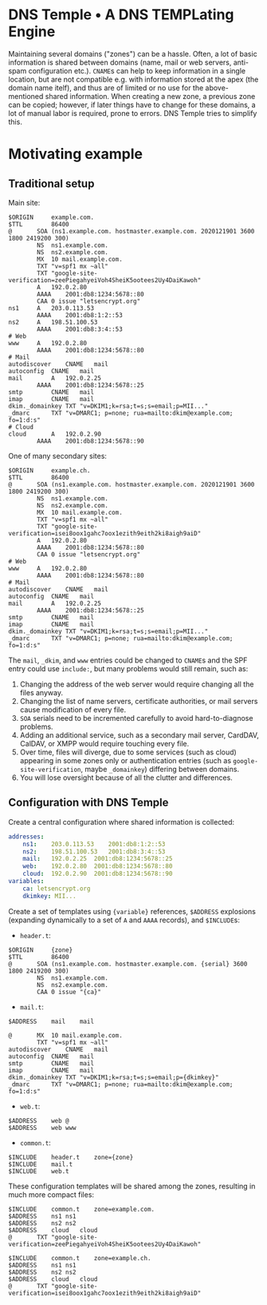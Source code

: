 # DNS Temple • A DNS TEMPLating Engine

Maintaining several domains ("zones") can be a hassle. Often, a lot of basic
information is shared between domains (name, mail or web servers, anti-spam
configuration etc.). `CNAME`s can help to keep information in a single
location, but are not compatible e.g. with information stored at the apex (the
domain name itelf), and thus are of limited or no use for the above-mentioned
shared information. When creating a new zone, a previous zone can be copied;
however, if later things have to change for these domains, a lot of manual
labor is required, prone to errors. DNS Temple tries to simplify this.

# Motivating example

## Traditional setup

Main site:
```bind
$ORIGIN		example.com.
$TTL		86400
@		SOA	(ns1.example.com. hostmaster.example.com. 2020121901 3600 1800 2419200 300)
		NS	ns1.example.com.
		NS	ns2.example.com.
		MX	10 mail.example.com.
		TXT	"v=spf1 mx ~all"
		TXT	"google-site-verification=zeePiegahyeiVoh4SheiK5ootees2Uy4DaiKawoh"
		A	192.0.2.80
		AAAA	2001:db8:1234:5678::80
		CAA	0 issue "letsencrypt.org"
ns1		A	203.0.113.53
		AAAA	2001:db8:1:2::53
ns2		A	198.51.100.53
		AAAA	2001:db8:3:4::53
# Web
www		A	192.0.2.80
		AAAA	2001:db8:1234:5678::80
# Mail
autodiscover	CNAME	mail
autoconfig	CNAME	mail
mail		A	192.0.2.25
		AAAA	2001:db8:1234:5678::25
smtp		CNAME	mail
imap		CNAME	mail
dkim._domainkey	TXT	"v=DKIM1;k=rsa;t=s;s=email;p=MII..."
_dmarc		TXT	"v=DMARC1; p=none; rua=mailto:dkim@example.com; fo=1:d:s"
# Cloud
cloud		A	192.0.2.90
		AAAA	2001:db8:1234:5678::90
```

One of many secondary sites:
```bind
$ORIGIN		example.ch.
$TTL		86400
@		SOA	(ns1.example.com. hostmaster.example.com. 2020121901 3600 1800 2419200 300)
		NS	ns1.example.com.
		NS	ns2.example.com.
		MX	10 mail.example.com.
		TXT	"v=spf1 mx ~all"
		TXT	"google-site-verification=isei8oox1gahc7oox1ezith9eith2ki8aigh9aiD"
		A	192.0.2.80
		AAAA	2001:db8:1234:5678::80
		CAA	0 issue "letsencrypt.org"
# Web
www		A	192.0.2.80
		AAAA	2001:db8:1234:5678::80
# Mail
autodiscover	CNAME	mail
autoconfig	CNAME	mail
mail		A	192.0.2.25
		AAAA	2001:db8:1234:5678::25
smtp		CNAME	mail
imap		CNAME	mail
dkim._domainkey	TXT	"v=DKIM1;k=rsa;t=s;s=email;p=MII..."
_dmarc		TXT	"v=DMARC1; p=none; rua=mailto:dkim@example.com; fo=1:d:s"
```

The `mail`, `_dkim`, and `www` entries could be changed to `CNAME`s and the SPF entry
could use `include:`, but many problems would still remain, such as:

1. Changing the address of the web server would require changing all the files anyway.
1. Changing the list of name servers, certificate authorities, or mail servers
   cause modification of every file.
1. `SOA` serials need to be incremented carefully to avoid hard-to-diagnose problems.
1. Adding an additional service, such as a secondary mail server, CardDAV,
   CalDAV, or XMPP would require touching every file.
1. Over time, files will diverge, due to some services (such as cloud)
   appearing in some zones only or authentication entries (such as
   `google-site-verification`, maybe `_domainkey`) differing between domains.
1. You will lose oversight because of all the clutter and differences.


## Configuration with DNS Temple

Create a central configuration where shared information is collected:
```yaml
addresses:
	ns1:	203.0.113.53	2001:db8:1:2::53
	ns2:	198.51.100.53	2001:db8:3:4::53
	mail:	192.0.2.25	2001:db8:1234:5678::25
	web:	192.0.2.80	2001:db8:1234:5678::80
	cloud:	192.0.2.90	2001:db8:1234:5678::90
variables:
	ca:	letsencrypt.org
	dkimkey: MII...
```

Create a set of templates using `{variable}` references, `$ADDRESS` explosions
(expanding dynamically to a set of `A` and `AAAA` records), and `$INCLUDE`s:

- `header.t`:
```bind
$ORIGIN		{zone}
$TTL		86400
@		SOA	(ns1.example.com. hostmaster.example.com. {serial} 3600 1800 2419200 300)
		NS	ns1.example.com.
		NS	ns2.example.com.
		CAA	0 issue "{ca}"
```

- `mail.t`:
```bind
$ADDRESS	mail	mail

@		MX	10 mail.example.com.
		TXT	"v=spf1 mx ~all"
autodiscover	CNAME	mail
autoconfig	CNAME	mail
smtp		CNAME	mail
imap		CNAME	mail
dkim._domainkey	TXT	"v=DKIM1;k=rsa;t=s;s=email;p={dkimkey}"
_dmarc		TXT	"v=DMARC1; p=none; rua=mailto:dkim@example.com; fo=1:d:s"
```

- `web.t`:
```bind
$ADDRESS	web	@
$ADDRESS	web	www
```

- `common.t`:
```bind
$INCLUDE	header.t	zone={zone}
$INCLUDE	mail.t
$INCLUDE	web.t
```

These configuration templates will be shared among the zones, resulting in much more compact files:

```bind
$INCLUDE	common.t	zone=example.com.
$ADDRESS	ns1	ns1
$ADDRESS	ns2	ns2
$ADDRESS	cloud	cloud
@		TXT	"google-site-verification=zeePiegahyeiVoh4SheiK5ootees2Uy4DaiKawoh"
```

```bind
$INCLUDE	common.t	zone=example.ch.
$ADDRESS	ns1	ns1
$ADDRESS	ns2	ns2
$ADDRESS	cloud	cloud
@		TXT	"google-site-verification=isei8oox1gahc7oox1ezith9eith2ki8aigh9aiD"
```
